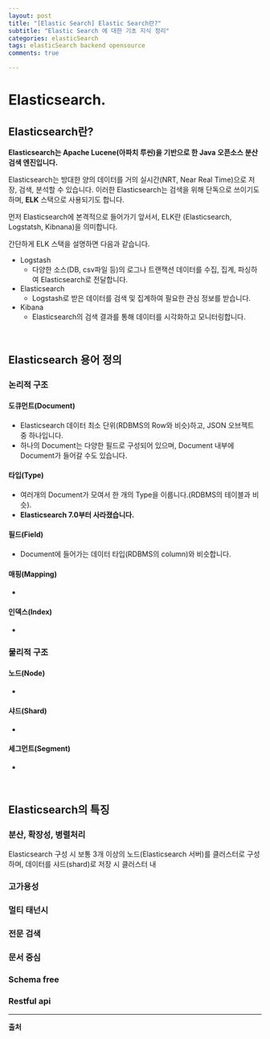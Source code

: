 ```yaml
---
layout: post
title: "[Elastic Search] Elastic Search란?"
subtitle: "Elastic Search 에 대한 기초 지식 정리"
categories: elasticSearch
tags: elasticSearch backend opensource 
comments: true

---
```


# Elasticsearch.

## Elasticsearch란?

**Elasticsearch는 Apache Lucene(아파치 루씬)을 기반으로 한 Java 오픈소스 분산 검색 엔진입니다.**

Elasticsearch는 방대한 양의 데이터를 거의 실시간(NRT, Near Real Time)으로 저장, 검색, 분석할 수 있습니다. 이러한 Elasticsearch는 검색을 위해 단독으로 쓰이기도 하며, **ELK** 스택으로 사용되기도 합니다.

먼저 Elasticsearch에 본격적으로 들어가기 앞서서, ELK란 (Elasticsearch, Logstatsh, Kibnana)을 의미합니다.

간단하게 ELK 스택을 설명하면 다음과 같습니다.
- Logstash
  - 다양한 소스(DB, csv파일 등)의 로그나 트랜잭션 데이터를 수집, 집계, 파싱하여 Elasticsearch로 전달합니다.
- Elasticsearch
  - Logstash로 받은 데이터를 검색 및 집계하여 필요한 관심 정보를 받습니다.
- Kibana
  - Elasticsearch의 검색 결과를 통해 데이터를 시각화하고 모니터링합니다.

<br/>

## Elasticsearch 용어 정의

### 논리적 구조

#### 도큐먼트(Document)
  - Elasticsearch 데이터 최소 단위(RDBMS의 Row와 비슷)하고, JSON 오브젝트 중 하나입니다.
  - 하나의 Document는 다양한 필드로 구성되어 있으며, Document 내부에 Document가 들어갈 수도 있습니다.
  
#### 타입(Type)
  - 여러개의 Document가 모여서 한 개의 Type을 이룹니다.(RDBMS의 테이블과 비슷).
  - **Elasticsearch 7.0부터 사라졌습니다.**

#### 필드(Field)
  - Document에 들어가는 데이터 타입(RDBMS의 column)와 비슷합니다. 
  

#### 매핑(Mapping)
  -

#### 인덱스(Index)
  -


### 물리적 구조

#### 노드(Node)
  -

#### 샤드(Shard)
  -

#### 세그먼트(Segment)
  -


<br/>

## Elasticsearch의 특징

### 분산, 확장성, 병렬처리

Elasticsearch 구성 시 보통 3개 이상의 노드(Elasticsearch 서버)를 클러스터로 구성하며, 데이터를 샤드(shard)로 저장 시 클러스터 내


### 고가용성


### 멀티 태넌시


### 전문 검색


### 문서 중심


### Schema free


### Restful api





---
**출처**


